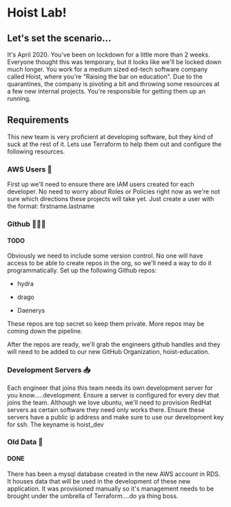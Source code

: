 # Hoist Lab!

## Let's set the scenario...

It's April 2020. You've been on lockdown for a little more than 2 weeks. Everyone thought this was temporary, but it looks like we'll be locked down much longer. You work for a medium sized ed-tech software company called Hoist, where you're "Raising the bar on education". Due to the quarantines, the company is pivoting a bit and throwing some resources at a few new internal projects. You're responsible for getting them up an running. 

## Requirements

This new team is very proficient at developing software, but they kind of suck at the rest of it. Lets use Terraform to help them out and configure the following resources.

### AWS Users 🤼

First up we'll need to ensure there are IAM users created for each developer. No need to worry about Roles or Policies right now as we're not sure which directions these projects will take yet. Just create a user with the format: firstname.lastname

### Github 👩🏾‍💻

#### TODO

Obviously we need to include some version control. No one will have access to be able to create repos in the org, so we'll need a way to do it programmatically. Set up the following Github repos:

- hydra

- drago

- Daenerys

These repos are top secret so keep them private. More repos may be coming down the pipeline. 

After the repos are ready, we'll grab the engineers github handles and they will need to be added to our new GitHub Organization, hoist-education.

### Development Servers 📥

Each engineer that joins this team needs its own development server for you know.....development. Ensure a server is configured for every dev that joins the team. Although we love ubuntu, we'll need to provision RedHat servers as certain software they need only works there. Ensure these servers have a public ip address and make sure to use our development key for ssh. The keyname is hoist_dev

### Old Data 💾

#### DONE

There has been a mysql database created in the new AWS account in RDS. It houses data that will be used in the development of these new application. It was provisioned manually so it's management needs to be brought under the umbrella of Terraform....do ya thing boss.